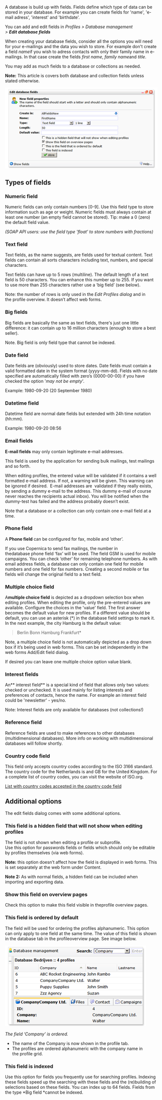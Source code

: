 A database is build up with fields. Fields define which type of data can
be stored in your database. For example you can create fields for
'name', 'e-mail adress', 'interest' and 'birthdate'.

You can add and edit fields in *Profiles \> Database management
\> **Edit database fields***

When creating your database fields, consider all the options you will
need for your e-mailings and the data you wish to store. For example
don't create a field *name*if you wish to adress contacts with only
their family name in e-mailings. In that case create the fields *first
name*, *family name*and *title*.

You may add as much fields to a database or collections as needed. 

**Note:** This article is covers both database and collection fields
unless stated otherwise.

![](../images/edit_database_fields.png "edit_database_fields.png")

Types of fields
---------------

### Numeric field

Numeric fields can only contain numbers [0-9]. Use this field type to
store information such as age or weight. Numeric fields must always
contain at least one number (an empty field cannot be stored). Tip: make
a 0 (zero) the default field value.

*(SOAP API users: use the field type 'float' to store numbers with
fractions)*

### Text field

Text fields, as the name suggests, are fields used for textual content.
Text fields can contain all sorts characters including text, numbers,
and special characters.

Text fields can have up to 5 rows (multiline). The default length of a
text field is 50 characters. You can enhance this number up to 255. If
you want to use more than 255 characters rather use a ‘big field’ (see
below).

Note: the number of rows is only used in the *Edit Profiles dialog* and
in the profile overview. It doesn’t affect web forms.

### Big fields

Big fields are basically the same as text fields, there's just one
little difference: it can contain up to 16 million characters (enough to
store a best seller).

Note. Big field is only field type that cannot be indexed.

### Date field

Date fields are (obviously) used to store dates. Date fields must
contain a valid formatted date in the system format (yyyy-mm-dd). Fields
with no date specified are automatically filled with zero’s (0000-00-00)
if you have checked the option '*may not be empty*'.

Example: 1980-09-20 (20 September 1980)

### Datetime field

Datetime field are normal date fields but extended with 24h time
notation (hh:mm).

Example: 1980-09-20 08:56

### Email fields

**E-mail fields** may only contain legitimate e-mail addresses.

This field is used by the application for sending bulk mailings, test
mailings and so forth.

When editing profiles, the entered value will be validated if it
contains a well formatted e-mail address. If not, a warning will be
given. This warning can be ignored if desired.  E-mail addresses are
 validated if they really exists, by sending a dummy e-mail to the
address. This dummy e-mail of course never reaches the recipients actual
inbox). You will be notified when the dummy-test has failed and the
address probably doesn’t exist.

Note that a database or a collection can only contain one e-mail field
at a time.  

### Phone field

A **Phone field** can be configured for fax, mobile and ‘other’.

If you use Copernica to send fax mailings, the number in
thedatabase phone field ‘fax’ will be used. The field GSM is used for
mobile campaigns. You can check ‘other’ for remaining telephone numbers.
As with email address fields, a database can only contain one field for
mobile numbers and one field for fax numbers. Creating a second mobile
or fax fields will change the original field to a text field.

### Multiple choice field

A**multiple choice field** is depicted as a dropdown selection box when
editing profiles. When editing the profile, only the pre-entered values
are available. Configure the choices in the 'value' field. The first
answer becomes the default value for new profiles. If a different value
should be default, you can use an asterisk (\*) in the database field
settings to mark it. In the next example, the city Hamburg is the
default value:

> Berlin
>  Bonn
>  Hamburg
>  Frankfurt\*

Note, a multiple choice field is not automatically depicted as a drop
down box if it’s being used in web forms. This can be set independently
in the web forms Add/Edit field dialog.

If desired you can leave one multiple choice option value blank.

### Interest fields

An** interest field** is a special kind of field that allows only two
values: checked or unchecked. It is used mainly for listing interests
and preferences of contacts, hence the name. For example
an interest field could be 'newsletter' - yes/no.

Note: Interest fields are only available for databases (not
collections!)

### Reference field

Reference fields are used to make references to other databases
(multidimensional databases). More info on working with multidimensional
databases will follow shortly.

### Country code field

This field only accepts country codes according to the ISO 3166
standard. The country code for the Netherlands is and GB for the United
Kingdom. For a complete list of country codes, you can visit the website
of ISO.org.

[List with country codes accepted in the country code
field](http://www.iso.org/iso/country_codes/iso_3166_code_lists/country_names_and_code_elements.htm)

Additional options
------------------

The edit fields dialog comes with some additional options.

### This field is a hidden field that will not show when editing profiles

The field is not shown when editing a profile or subprofile. \
Use this option for passwords fields or fields which should only be
editable by profiles themselves (via web forms).

**Note:** this option doesn’t affect how the field is displayed in web
forms. This is set separately at the web form under Content.

**Note 2:** As with normal fields, a hidden field can be included when
importing and exporting data.

### Show this field on overview pages

Check this option to make this field visible in theprofile overview
pages.

### This field is ordered by default

The field will be used for ordering the profiles alphanumeric. This
option can only apply to one field at the same time. The value of this
field is shown in the database tab in the profileoverview page. See
image below.

![](../images/ordering_database_fields.png "ordering_database_fields.png")

*The field ‘Company’ is ordered.*

-   The name of the Company is now shown in the profile tab.
-   The profiles are ordered alphanumeric with the company name in
    the profile grid.

### This field is indexed

Use this option for fields you frequently use for searching profiles.
Indexing these fields speed up the searching with these fields and the
(re)building of selections based on these fields. You can index up to 64
fields. Fields from the type *Big field *cannot be indexed.
